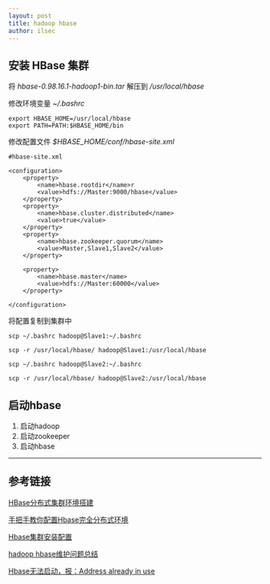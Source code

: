 ```yaml
---
layout: post
title: hadoop hbase
author: ilsec
---
```


## 安装 HBase 集群

将 *hbase-0.98.16.1-hadoop1-bin.tar* 解压到 */usr/local/hbase*

修改环境变量 *~/.bashrc*

```
export HBASE_HOME=/usr/local/hbase
export PATH=PATH:$HBASE_HOME/bin
```

修改配置文件 *$HBASE_HOME/conf/hbase-site.xml*

```
#hbase-site.xml

<configuration>
    <property>
        <name>hbase.rootdir</name>r
        <value>hdfs://Master:9000/hbase</value>
    </property>
    <property>
        <name>hbase.cluster.distributed</name>
        <value>true</value>
    </property>
    <property>
        <name>hbase.zookeeper.quorum</name>
        <value>Master,Slave1,Slave2</value>
    </property>

    <property>
        <name>hbase.master</name>
        <value>hdfs://Master:60000</value>
    </property>

</configuration>
```

将配置复制到集群中

```
scp ~/.bashrc hadoop@Slave1:~/.bashrc

scp -r /usr/local/hbase/ hadoop@Slave1:/usr/local/hbase

scp ~/.bashrc hadoop@Slave2:~/.bashrc

scp -r /usr/local/hbase/ hadoop@Slave2:/usr/local/hbase

```

## 启动hbase

1. 启动hadoop
2. 启动zookeeper
3. 启动hbase

---

## 参考链接

[HBase分布式集群环境搭建](http://blog.csdn.net/huoyunshen88/article/details/9144039)

[手把手教你配置Hbase完全分布式环境](http://my.oschina.net/lanzp/blog/348116)

[Hbase集群安装配置](http://blog.csdn.net/chenxingzhen001/article/details/7756129)

[hadoop hbase维护问题总结](http://my.oschina.net/u/1169607/blog/347670)

[Hbase无法启动，报：Address already in use](http://my.oschina.net/hanzhankang/blog/130857)
